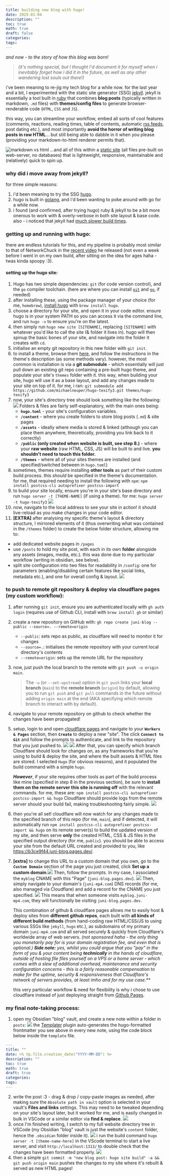 ```yaml
---
title: building new blog with hugo!
date: 2025-01-04
description: ""
toc: true
math: true
draft: false
categories: 
tags:
---
```

*and now - to the story of how this blog was born!*

> *(it's nothing special, but I thought I'd document it for myself when i inevitably forget how i did it in the future, as well as any other wandering lost souls out there!)*

i've been meaning to re-jig my tech blog for a while now. for the last year and a bit, I experimented with the static site generator (SSG) [jekyll](https://jekyllrb.com/). jekyll is essentially a tool built in [ruby](https://jekyllrb.com/docs/ruby-101/) that combines **blog posts** (typically written in markdown, `.md` files) with **themes/config files** to generate browser-renderable code (`HTML`, `CSS` and `JS`).

this way, you can streamline your workflow, embed all sorts of cool features (comments, reactions, reading times, table of contents, automatic [rss feeds](https://en.wikipedia.org/wiki/RSS), post dating etc.), and most importantly **avoid the horror of writing blog posts in raw HTML**... but still being able to dabble in it when you please (providing your markdown-to-html renderer permits that).

![markdown vs html](/posts/10/Pasted%20image%2020250104220631.png)
...and all of this within a [static site](https://www.geeksforgeeks.org/static-vs-dynamic-website/) (all files pre-built on web-server, no databases) that is lightweight, responsive, maintainable and (relatively) quick to spin up.

### why did i move away from jekyll?
for three simple reasons:
1. i'd been meaning to try the SSG [hugo](https://gohugo.io/).
2. hugo is built in [golang](https://go.dev/), and i'd been wanting to poke around with go for a while now.
3. i found (and confirmed, after trying hugo) ruby & jekyll to be a bit more onerous to work with & overly-verbose in both site layout & base code. also - i noticed that jekyll had [much slower build times](https://css-tricks.com/comparing-static-site-generator-build-times/).

### getting up and running with hugo:

there are endless tutorials for this, and my pipeline is probably most similar to that of NetworkChuck in the [recent video](https://www.youtube.com/watch?v=dnE7c0ELEH8&t=907s) he released (not even a week before I went in on my own build, after sitting on the idea for ages haha - twas kinda spoopy :3). 

#### setting up the hugo site: 
1. Hugo has two simple dependencies: `git` (for code version control), and the `go` compiler toolchain. (here are where you can install [`git`](https://git-scm.com/) and [`go`](https://go.dev/), if needed)
2. after installing these, using the package manager of your choice (for me, `homebrew`), [install hugo](https://gohugo.io/installation/) with `brew install hugo`.
3. choose a directory for your site, and open it in your code editor. ensure hugo is in your system PATH so you can access it via the command line, and run `hugo -v` to ensure you're on the latest.
4. then simply run `hugo new site [SITENAME]`, replacing `[SITENAME]` with whatever you'd like to call the site (& folder it lives in). hugo will then spinup the basic bones of your site, and navigate into the folder it creates with `cd`.
5. initialise an empty git repository in this new folder with `git init`.
6. to install a theme, browse them [here](https://themes.gohugo.io/), and follow the instructions in the theme's description (as some methods vary). 
   however, the most common is installation is via a **git submodule** - which essentially will just pull down an existing git repo containing a pre-built hugo theme, and populate your site's `themes` folder with it. this way, when building your site, hugo will use it as a base layout, and add any changes made to your site on top of it.
   for me, i ran: `git submodule add https://github.com/michaelneuper/hugo-texify3.git themes/hugo-texify3`
7. now, your site's directory tree should look something like the following:
   ![](/posts/10/Screenshot%202025-01-08%20at%206.35.22%20pm.png)
   Folders & files are fairly self-explanatory, with the main ones being:
   - **`hugo.toml`** - your site's configuration variables.
   - **`/content`** - where you create folders to store blog posts (`.md`) & site pages
   - **`/assets`** - ideally where media is stored & linked (although you can place them anywhere, theoretically, providing you link back to it correctly)
   - **`/public` (only created when website is built, see step 8.)** - where your **raw website** (raw HTML, CSS, JS) will be built to and live. **you shouldn't need to touch this folder.**
   - **`/themes`** - where all of your sites themes are installed (and specified/switched between in `hugo.toml`)
8. sometimes, themes require installing **other tools** as part of their custom build process. this *should* be specified in the theme's documentation. 
   for me, that required needing to install the following with `npm`: 
   `npm install postcss-cli autoprefixer postcss-import` 
9. to build your site locally, ensure you're in your site's base directory and run `hugo server -t [THEME-NAME]` (if using a theme). 
   for me: `hugo server -t hugo-texify3`
   ![](/posts/10/Screenshot%202025-01-08%20at%206.33.44%20pm.png)
10. now, navigate to the local address to see your site in action! it should live-reload as you make changes in your code editor.
11. **[EXTRA]** after analysing my specific theme's layout & directory structure, I mirrored elements of it (thus overwriting what was contained in the `/themes` folder) to create the below folder structure, allowing me to:
   - add dedicated website pages in `/pages`
   - use `/posts` to hold my site post, with each in its own **folder** alongside any assets (images, media, etc.). this was done due to my particular workflow (writing in obsidian, see below). 
   - split site configuration into two files for readability in `/config`: one for parameters (enabling/disabling certain features like social links, metadata etc.), and one for overall config & layout.
     ![](/posts/10/Screenshot%202025-01-08%20at%206.28.33%20pm.png)


### to push to remote git repository & deploy via cloudflare pages (my custom workflow):
1. after running `git init`, ensure you are authenticated locally with `gh auth login` (requires use of Github CLI, install with `brew install gh` or similar)
2. create a new repository on GitHub with:
   `gh repo create juni-blog --public --source=. --remote=origin`
   - `--public`: sets repo as public, as cloudflare will need to monitor it for changes
   - `--source=.`: initialises the remote repository with your current local directory's contents
   - `--remote=origin`: sets up the remote URL for the repository
3. now, just push the local branch to the remote with `git push -u origin main`.
   > The `-u` (or `--set-upstream`) option in `git push` links your **local branch** (`main`) to the **remote branch** (`origin`) by default, allowing you to run `git push` and `git pull` commands in the future without adding `origin main` at the end (AKA specifying which remote branch to interact with by default).
4. navigate to your remote repository on github to check whether the changes have been propagated!
5. setup, login to and open [cloudflare pages](https://dash.cloudflare.com/) and navigate to your **`Workers & Pages`** section, then **`Create`** to deploy a new "site". The click **`Connect to Git`** and follow the prompts to authenticate, and link to the repository that you just pushed to. 
   ![](/posts/10/Screenshot%202025-01-08%20at%206.56.36%20pm.png)
   ![](/posts/10/Screenshot%202025-01-08%20at%206.58.49%20pm.png)
   After that, you can specify which branch Cloudflare should look for changes on, as any frameworks that you're using to build & deploy the site, and where the built assets & HTML files are stored. I selected `Hugo` (for obvious reasons), and it populated the build command with a simple `hugo`.
   
   ***However***, if your site requires other tools as part of the build process like mine (specified in step 8 in the previous section), be sure to **install them on the remote server this site is running off** with the relevant commands. for me, these are:
   `npm install postcss-cli autoprefixer postcss-import && hugo`
   Cloudflare should provide logs from the remote server should your build fail, making troubleshooting fairly simple.
   ![](/posts/10/Screenshot%202025-01-08%20at%207.01.36%20pm.png)
6. then you're all set! cloudflare will now watch for any changes made to the specified branch of this repo (for me, `main`), and if detected, it will automatically run `npm install postcss-cli autoprefixer postcss-import && hugo` on its remote server(s) to build the updated version of my site, and then serve **only** the created HTML, CSS & JS files in the specified output directory (for me, `public`). 
   you should be able to access your site from the default URL created and provided to you, like https://b3ce9f44.juni-blog.pages.dev/.
7. **[extra]** to change this URL to a custom domain that you own, go to the **`Custom Domain`** section of the page you just created, click **Set up a custom domain**.![](/posts/10/Screenshot%202025-01-08%20at%207.16.58%20pm.png)
   Then, follow the prompts. In my case, I associated the `myblog` CNAME with this "Page" (`juni-blog.pages.dev`).
   ![](/posts/10/Screenshot%202025-01-08%20at%207.13.22%20pm.png)
   Then, simply navigate to your domain's (`juni-mp4.com`) DNS records (for me, also managed via Cloudflare) and add a record for the CNAME you just specified.
   ![](/posts/10/Screenshot%202025-01-08%20at%207.16.02%20pm.png)
   This means that when someone visits `myblog.juni-mp4.com`, they will functionally be visiting `juni-blog.pages.dev`.
   
   This combination of github & cloudflare pages allows me to easily host & deploy sites from **different github repos**, each built with **all kinds of different build methods** (from hand-coding raw HTML/CSS/JS to using various SSGs like `jekyll`, `hugo` etc.), as subdomains of my primary domain `juni-mp4.com` and all served securely & quickly from Cloudflare's worldwide array of web servers. *(not sponsored haha - the only thing you monetarily pay for is your domain registration fee, and even that is optional.)
	   **Side note:** yes, whilst you could argue that you "pay" in the form of you & your content being **technically** in the hands of cloudflare, outside of hosting file files yourself on a VPS or a home server - which comes with a slew of additional overhead, maintenance and security configuration concerns - this is a fairly reasonable compensation to make for the uptime, security & responsiveness that Cloudflare's network of servers provides, at least imho and for my use case.***
	   
	this very particular workflow & need for flexibility is why i chose to use cloudflare instead of just deploying straight from [Github Pages](https://pages.github.com/). 
   

### my final note-taking process:
1. open my Obsidian "blog" vault, and create a new note within a folder in `posts`:
   ![](/posts/10/Screenshot%202025-01-04%20at%2010.27.21%20pm.png)
   the [Templater](https://silentvoid13.github.io/Templater/introduction.html) plugin auto-generates the hugo-formatted frontmatter you see above in every new note, using the code block below inside the `template` file.
``` yaml
---
title: ""
date: <% tp.file.creation_date("YYYY-MM-DD") %>
description: ""
toc: true
math: true
draft: true
categories: 
tags:
---
```
2. write the post :3 - drag & drop / copy-paste images as needed, after making sure the `Absolute path in vault` option is selected in your vault's **Files and links** settings. This may need to be tweaked depending on your site's layout later, but it worked for me, and is easily changed in bulk in VSCode or a similar editor via **find & replace**.
   ![](/posts/10/Screenshot%202025-01-04%20at%2010.28.55%20pm.png)
3. once I'm finished writing, I switch to my full website directory tree in VSCode (my Obsidian "blog" vault is just the website's `content` folder, hence the `.obsidian` folder inside it). 
   ![](/posts/10/Screenshot%202025-01-04%20at%2010.33.17%20pm.png)
   i run the build command `hugo server -t [theme-name-here]` in the VScode terminal to start a live server, and visit `http://localhost:1313/` to double check that the changes have been formatted properly.
   ![](/posts/10/Screenshot%202025-01-04%20at%2010.41.47%20pm.png)
4. then a simple `git commit -m "new blog post: hugo site build" -a && git push origin main` pushes the changes to my site where it's rebuilt & served as new HTML pages! 